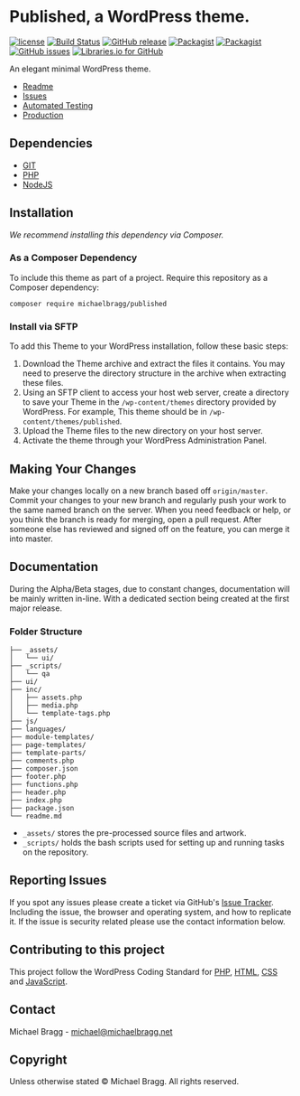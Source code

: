 # Published, a WordPress theme.

[![license](https://img.shields.io/github/license/michaelbragg/published.svg)](https://github.com/michaelbragg/published)  [![Build Status](https://travis-ci.org/michaelbragg/published.svg?branch=master)](https://travis-ci.org/michaelbragg/published)  [![GitHub release](https://img.shields.io/github/release/michaelbragg/published.svg)](https://github.com/michaelbragg/published)  [![Packagist](https://img.shields.io/packagist/v/michaelbragg/published.svg)](https://packagist.org/packages/michaelbragg/published)  [![Packagist](https://img.shields.io/packagist/dt/michaelbragg/published.svg)](https://packagist.org/packages/michaelbragg/published)  [![GitHub issues](https://img.shields.io/github/issues/michaelbragg/published.svg)](https://github.com/michaelbragg/published)  [![Libraries.io for GitHub](https://img.shields.io/librariesio/github/michaelbragg/published.svg)](https://github.com/michaelbragg/published)

An elegant minimal WordPress theme.

- [Readme](https://github.com/michaelbragg/published/blob/master/readme.md)
- [Issues](https://github.com/michaelbragg/published/issues/)
- [Automated Testing](https://travis-ci.org/michaelbragg/published)
- [Production](https://www.michaelbragg.net/)

## Dependencies

- [GIT](https://git-scm.com/downloads/)
- [PHP](http://www.php.net/)
- [NodeJS](https://nodejs.org/)

## Installation

*We recommend installing this dependency via Composer.*

### As a Composer Dependency

To include this theme as part of a project. Require this repository
as a Composer dependency:

```
composer require michaelbragg/published
```

### Install via SFTP

To add this Theme to your WordPress installation, follow these basic steps:

1. Download the Theme archive and extract the files it contains. You may need to preserve the directory structure in the archive when extracting these files.
1. Using an SFTP client to access your host web server, create a directory to save your Theme in the `/wp-content/themes` directory provided by WordPress. For example, This theme should be in `/wp-content/themes/published`.
1. Upload the Theme files to the new directory on your host server.
1. Activate the theme through your WordPress Administration Panel.

## Making Your Changes

Make your changes locally on a new branch based off `origin/master`. Commit your changes to your new branch and regularly push your work to the same named branch on the server.
When you need feedback or help, or you think the branch is ready for merging, open a pull request.
After someone else has reviewed and signed off on the feature, you can merge it into master.

## Documentation

During the Alpha/Beta stages, due to constant changes, documentation will be mainly written in-line. With a dedicated section being created at the first major release.

### Folder Structure

```
├── _assets/
│   └── ui/
├── _scripts/
│   └── qa
├── ui/
├── inc/
│   ├── assets.php
│   ├── media.php
│   └── template-tags.php
├── js/
├── languages/
├── module-templates/
├── page-templates/
├── template-parts/
├── comments.php
├── composer.json
├── footer.php
├── functions.php
├── header.php
├── index.php
├── package.json
└── readme.md
```

- `_assets/` stores the pre-processed source files and artwork.
- `_scripts/` holds the bash scripts used for setting up and running tasks on the repository.

## Reporting Issues

If you spot any issues please create a ticket via GitHub's [Issue Tracker](https://github.com/michaelbragg/published/issues/). Including the issue, the browser and operating system, and how to replicate it. If the issue is security related please use the contact information below.

## Contributing to this project

This project follow the WordPress Coding Standard for [PHP](https://make.wordpress.org/core/handbook/best-practices/coding-standards/php/), [HTML](https://make.wordpress.org/core/handbook/best-practices/coding-standards/html/), [CSS](https://make.wordpress.org/core/handbook/best-practices/coding-standards/css/) and [JavaScript](https://make.wordpress.org/core/handbook/best-practices/coding-standards/javascript/).

## Contact

Michael Bragg - [michael@michaelbragg.net](michael@michaelbragg.net)

## Copyright

Unless otherwise stated © Michael Bragg. All rights reserved.
